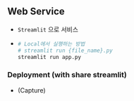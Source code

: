 ## Web Service

- ``Streamlit`` 으로 서비스

- ```python
  # Local에서 실행하는 방법
  # streamlit run {file_name}.py
  streamlit run app.py
  ```



### Deployment (with share streamlit)

- (Capture)